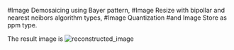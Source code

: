 #Image Demosaicing using Bayer pattern, 
#Image Resize with bipollar and nearest neibors algorithm types, 
#Image Quantization 
#and Image Store as ppm type.

The result image is ![reconstructed_image](https://github.com/harryfilis/Digital-Image-Processing-Project/blob/master/bayer2rgb-Reconstruction-Quantization-Save/march.png)
